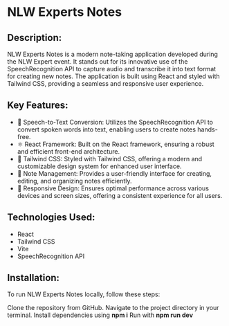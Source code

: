 
# NLW Experts Notes
## Description:
NLW Experts Notes is a modern note-taking application developed during the NLW Expert event. It stands out for its innovative use of the SpeechRecognition API to capture audio and transcribe it into text format for creating new notes. The application is built using React and styled with Tailwind CSS, providing a seamless and responsive user experience.

## Key Features:
- 🎤 Speech-to-Text Conversion: Utilizes the SpeechRecognition API to convert spoken words into text, enabling users to create notes hands-free.
- ⚛️ React Framework: Built on the React framework, ensuring a robust and efficient front-end architecture.
- 🎨 Tailwind CSS: Styled with Tailwind CSS, offering a modern and customizable design system for enhanced user interface.
- 📝 Note Management: Provides a user-friendly interface for creating, editing, and organizing notes efficiently.
- 📱 Responsive Design: Ensures optimal performance across various devices and screen sizes, offering a consistent experience for all users.

## Technologies Used:
- React
- Tailwind CSS
- Vite
- SpeechRecognition API

## Installation:
To run NLW Experts Notes locally, follow these steps:

Clone the repository from GitHub.
Navigate to the project directory in your terminal.
Install dependencies using **npm i**
Run with **npm run dev**
